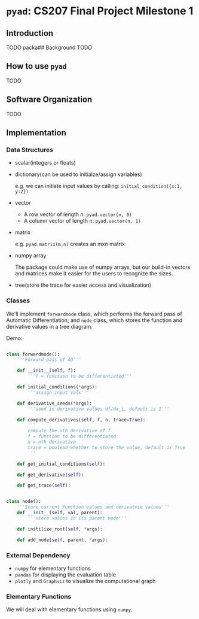# `pyad`: CS207 Final Project Milestone 1


## Introduction
TODO
packa## Background
TODO

## How to use `pyad`
TODO

## Software Organization
TODO

## Implementation

### Data Structures
- scalar(integers or floats)
- dictionary(can be used to initialze/assign variables)
	
	e.g. we can initiate input values by calling: `initial_condition({x:1, y:2})`
- vector
	- A row vector of length n: `pyad.vector(n, 0)`
	- A column vector of length n: `pyad.vector(n, 1)`
- matrix
    
    e.g. `pyad.matrix(m,n)` creates an mxn matrix
- numpy array

	The package could make use of numpy arrays, but our build-in vectors and matrices make it easier for the users to recognize the sizes.
- tree(store the trace for easier access and visualization)

### Classes
We'll implement `forwardmode` class, which performs the forward pass of Automatic Differentiation; and `node` class, which stores the function and derivative values in a tree diagram. 

Demo:

```python

class forwardmode():
	'''Forward pass of AD'''

	def __init__(self, f):
		'''f = function to be differentiated'''

	def initial_conditions(*args):
		'''assign input vals'''		

	def derivative_seeds(*args):
		'''seed in derivative values df/dx_i, default is 1'''

	def compute_derivatives(self, f, n, trace=True):
		'''
		compute the nth derivative of f
		f = function to be differentiated
		n = nth derivative
		trace = boolean-whether to store the value, default is True
		'''

	def get_initial_conditions(self):

	def get_derivative(self):

	def get_trace(self):


class node():
	'''Store current function values and derivatvie values'''
	def __init__(self, val, parent):
		'''store values in its parent node'''

	def initilize_root(self, *args):

	def add_node(self, parent, *args):

```

### External Dependency

- `numpy` for elementary functions
- `pandas` for displaying the evaluation table
- `plotly` and `Graphviz` to visualize the computational graph

### Elementary Functions
We will deal with elementary functions using `numpy`.

